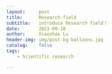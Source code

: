 ```yaml
---
layout:     post
title:      Research-field
subtitle:   introduce Research field！
date:       2023-09-10
author:     Xiaozhao Lu
header-img: img/post-bg-balloons.jpg
catalog:    false
tags:
    - Scientific research

---
```


